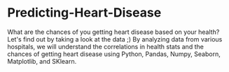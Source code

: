 # Predicting-Heart-Disease
What are the chances of you getting heart disease based on your health? Let's find out by taking a look at the data ;)
By analyzing data from various hospitals, we will understand the correlations in health stats and the chances of getting heart disease using Python, Pandas, Numpy, Seaborn, Matplotlib, and SKlearn.
